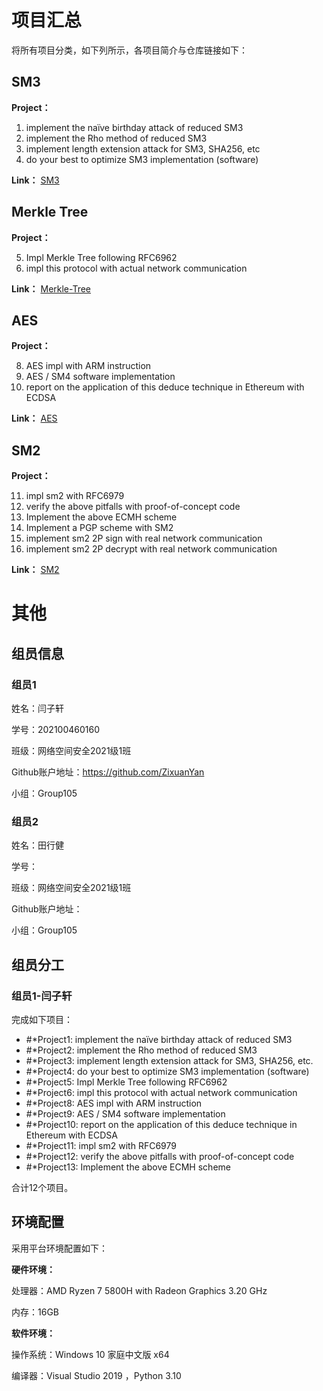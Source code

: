# 项目汇总

将所有项目分类，如下列所示，各项目简介与仓库链接如下：

## SM3

**Project：**
1. implement the naïve birthday attack of reduced SM3
2. implement the Rho method of reduced SM3
3. implement length extension attack for SM3, SHA256, etc
4. do your best to optimize SM3 implementation (software)

**Link：** 
[SM3](https://github.com/ZixuanYan/Homework-Group105/tree/SM3)

## Merkle Tree
**Project：**

5. Impl Merkle Tree following RFC6962
6. impl this protocol with actual network communication

**Link：** 
[Merkle-Tree](https://github.com/ZixuanYan/Homework-Group105/tree/Merkle-Tree)

## AES
**Project：**

8. AES impl with ARM instruction
9. AES / SM4 software implementation
10. report on the application of this deduce technique in Ethereum with ECDSA

**Link：** 
[AES](https://github.com/ZixuanYan/Homework-Group105/tree/AES)
## SM2
**Project：**

11. impl sm2 with RFC6979
12. verify the above pitfalls with proof-of-concept code
13. Implement the above ECMH scheme
14. Implement a PGP scheme with SM2
15. implement sm2 2P sign with real network communication
16. implement sm2 2P decrypt with real network communication

**Link：** 
[SM2](https://github.com/ZixuanYan/Homework-Group105/tree/SM2)
# 其他

## 组员信息

### 组员1

姓名：闫子轩

学号：202100460160

班级：网络空间安全2021级1班

Github账户地址：https://github.com/ZixuanYan

小组：Group105

### 组员2

姓名：田行健

学号：

班级：网络空间安全2021级1班

Github账户地址：

小组：Group105

## 组员分工

### 组员1-闫子轩
完成如下项目：
- #*Project1: implement the naïve birthday attack of reduced SM3
- #*Project2: implement the Rho method of reduced SM3
- #*Project3: implement length extension attack for SM3, SHA256, etc.
- #*Project4: do your best to optimize SM3 implementation (software)
- #*Project5: Impl Merkle Tree following RFC6962
- #*Project6: impl this protocol with actual network communication
- #*Project8: AES impl with ARM instruction
- #*Project9: AES / SM4 software implementation
- #*Project10: report on the application of this deduce technique in Ethereum with ECDSA
- #*Project11: impl sm2 with RFC6979
- #*Project12: verify the above pitfalls with proof-of-concept code
- #*Project13: Implement the above ECMH scheme

合计12个项目。
## 环境配置

采用平台环境配置如下：

**硬件环境：**

处理器：AMD Ryzen 7 5800H with Radeon Graphics 3.20 GHz

内存：16GB

**软件环境：**

操作系统：Windows 10 家庭中文版 x64

编译器：Visual Studio 2019 ，Python 3.10 



